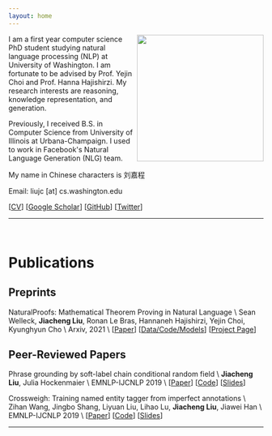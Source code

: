 ```yaml
---
layout: home
---
```


<img src='/assets/Washington SQ.png' width=250 style="float: right;">

I am a first year computer science PhD student studying natural language processing (NLP) at University of Washington.
I am fortunate to be advised by Prof. Yejin Choi and Prof. Hanna Hajishirzi.
My research interests are reasoning, knowledge representation, and generation.

Previously, I received B.S. in Computer Science from University of Illinois at Urbana-Champaign.
I used to work in Facebook's Natural Language Generation (NLG) team.

My name in Chinese characters is 刘嘉程

Email: liujc [at] cs.washington.edu

[[CV](/assets/cv/cv.pdf)]
[[Google Scholar](https://scholar.google.com/citations?user=GJfoBZAAAAAJ)]
[[GitHub](https://github.com/liujch1998)]
[[Twitter](https://twitter.com/liujc1998)]
<!--
[[Facebook](https://www.facebook.com/liujch1998/)]
[[LinkedIn](https://www.linkedin.com/in/liujch1998/)]
[[YouTube](https://www.youtube.com/channel/UCG06GwB1IK0bXXrTcRe5Elw)]
[[Zhihu](https://www.zhihu.com/people/liujch1998)]
-->

---

<br/>

# Publications

## Preprints

NaturalProofs: Mathematical Theorem Proving in Natural Language \\
Sean Welleck, **Jiacheng Liu**, Ronan Le Bras, Hannaneh Hajishirzi, Yejin Choi, Kyunghyun Cho \\
Arxiv, 2021 \\
[[Paper](https://wellecks.github.io/naturalproofs/welleck2021naturalproofs.pdf)]
[[Data/Code/Models](https://github.com/wellecks/naturalproofs)]
[[Project Page](https://wellecks.github.io/naturalproofs/)]

## Peer-Reviewed Papers

Phrase grounding by soft-label chain conditional random field \\
**Jiacheng Liu**, Julia Hockenmaier \\
EMNLP-IJCNLP 2019 \\
[[Paper](https://www.aclweb.org/anthology/D19-1515.pdf)]
[[Code](https://github.com/liujch1998/SoftLabelCCRF)]
[[Slides](https://drive.google.com/file/d/13KSDMj_CdcmwoiNO-gccDG7OHse5ldtw/view?usp=sharing)]

Crossweigh: Training named entity tagger from imperfect annotations \\
Zihan Wang, Jingbo Shang, Liyuan Liu, Lihao Lu, **Jiacheng Liu**, Jiawei Han \\
EMNLP-IJCNLP 2019 \\
[[Paper](https://www.aclweb.org/anthology/D19-1519.pdf)]
[[Code](https://github.com/ZihanWangKi/CrossWeigh)]
[[Slides](https://drive.google.com/file/d/1Q_fhl9ksucJPe2UCcdh47saXjPBgK48H/view?usp=sharing)]

---

<br/>

